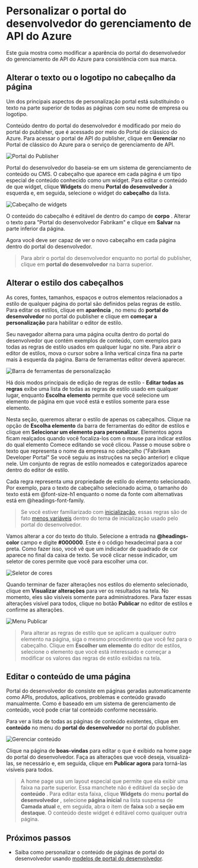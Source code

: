 <properties
    pageTitle="Personalizar o portal do desenvolvedor do gerenciamento de API do Azure | Microsoft Azure"
    description="Saiba como personalizar o portal do desenvolvedor do gerenciamento de API do Azure."
    services="api-management"
    documentationCenter=""
    authors="steved0x"
    manager="erikre"
    editor=""/>

<tags
    ms.service="api-management"
    ms.workload="mobile"
    ms.tgt_pltfrm="na"
    ms.devlang="na"
    ms.topic="get-started-article"
    ms.date="10/25/2016"
    ms.author="sdanie"/>

# <a name="customize-the-developer-portal-in-azure-api-management"></a>Personalizar o portal do desenvolvedor do gerenciamento de API do Azure

Este guia mostra como modificar a aparência do portal do desenvolvedor do gerenciamento de API do Azure para consistência com sua marca.

## <a name="change-page-headers"> </a>Alterar o texto ou o logotipo no cabeçalho da página

Um dos principais aspectos de personalização portal está substituindo o texto na parte superior de todas as páginas com seu nome de empresa ou logotipo.

Conteúdo dentro do portal do desenvolvedor é modificado por meio do portal do publisher, que é acessado por meio do Portal de clássico do Azure. Para acessar o portal de API do publisher, clique em **Gerenciar** no Portal de clássico do Azure para o serviço de gerenciamento de API.

![Portal do Publisher][api-management-management-console]

Portal do desenvolvedor do baseia-se em um sistema de gerenciamento de conteúdo ou CMS. O cabeçalho que aparece em cada página é um tipo especial de conteúdo conhecido como um widget. Para editar o conteúdo de que widget, clique **Widgets** do menu **Portal do desenvolvedor** à esquerda e, em seguida, selecione o widget do **cabeçalho** da lista.

![Cabeçalho de widgets][api-management-widgets-header]

O conteúdo do cabeçalho é editável de dentro do campo de **corpo** . Alterar o texto para "Portal do desenvolvedor Fabrikam" e clique em **Salvar** na parte inferior da página.

Agora você deve ser capaz de ver o novo cabeçalho em cada página dentro do portal do desenvolvedor.

> Para abrir o portal do desenvolvedor enquanto no portal do publisher, clique em **portal do desenvolvedor** na barra superior.

## <a name="change-headers-styling"> </a>Alterar o estilo dos cabeçalhos

As cores, fontes, tamanhos, espaços e outros elementos relacionados a estilo de qualquer página do portal são definidos pelas regras de estilo. Para editar os estilos, clique em **aparência** , no menu do **portal do desenvolvedor** no portal do publisher e clique em **começar a personalização** para habilitar o editor de estilo.

Seu navegador alterna para uma página oculta dentro do portal do desenvolvedor que contém exemplos de conteúdo, com exemplos para todas as regras de estilo usados em qualquer lugar no site. Para abrir o editor de estilos, mova o cursor sobre a linha vertical cinza fina na parte mais à esquerda da página. Barra de ferramentas editor deverá aparecer.

![Barra de ferramentas de personalização][api-management-customization-toolbar]

Há dois modos principais de edição de regras de estilo - **Editar todas as regras** exibe uma lista de todas as regras de estilo usado em qualquer lugar, enquanto **Escolha elemento** permite que você selecione um elemento de página em que você está e estilos somente para esse elemento.

Nesta seção, queremos alterar o estilo de apenas os cabeçalhos. Clique na opção de **Escolha elemento** da barra de ferramentas do editor de estilos e clique em **Selecionar um elemento para personalizar**. Elementos agora ficam realçados quando você focaliza-los com o mouse para indicar estilos do qual elemento Comece editando se você clicou. Passe o mouse sobre o texto que representa o nome da empresa no cabeçalho ("Fabrikam Developer Portal" Se você seguiu as instruções na seção anterior) e clique nele. Um conjunto de regras de estilo nomeados e categorizados aparece dentro do editor de estilo.

Cada regra representa uma propriedade de estilo do elemento selecionado. Por exemplo, para o texto de cabeçalho selecionado acima, o tamanho do texto está em @font-size-h1 enquanto o nome da fonte com alternativas está em @headings-font-family.

> Se você estiver familiarizado com [inicialização][], essas regras são de fato [menos variáveis][] dentro do tema de inicialização usado pelo portal do desenvolvedor.

Vamos alterar a cor do texto do título. Selecione a entrada na **@headings-color** campo e digite **#000000**. Este é o código hexadecimal para a cor preta. Como fazer isso, você vê que um indicador de quadrado de cor aparece no final da caixa de texto. Se você clicar nesse indicador, um seletor de cores permite que você para escolher uma cor.

![Seletor de cores][api-management-customization-toolbar-color-picker]

Quando terminar de fazer alterações nos estilos do elemento selecionado, clique em **Visualizar alterações** para ver os resultados na tela. No momento, eles são visíveis somente para administradores. Para fazer essas alterações visível para todos, clique no botão **Publicar** no editor de estilos e confirme as alterações.

![Menu Publicar][api-management-customization-toolbar-publish-form]

> Para alterar as regras de estilo que se aplicam a qualquer outro elemento na página, siga o mesmo procedimento que você fez para o cabeçalho. Clique em **Escolher um elemento** do editor de estilos, selecione o elemento que você está interessado e começar a modificar os valores das regras de estilo exibidas na tela.

## <a name="edit-page-contents"> </a>Editar o conteúdo de uma página

Portal do desenvolvedor do consiste em páginas geradas automaticamente como APIs, produtos, aplicativos, problemas e conteúdo gravado manualmente. Como é baseado em um sistema de gerenciamento de conteúdo, você pode criar tal conteúdo conforme necessário.

Para ver a lista de todas as páginas de conteúdo existentes, clique em **conteúdo** no menu do **portal do desenvolvedor** no portal do publisher.

![Gerenciar conteúdo][api-management-customization-manage-content]

Clique na página de **boas-vindas** para editar o que é exibido na home page do portal do desenvolvedor. Faça as alterações que você deseja, visualizá-las, se necessário e, em seguida, clique em **Publicar agora** para torná-las visíveis para todos.

> A home page usa um layout especial que permite que ela exibir uma faixa na parte superior. Essa manchete não é editável da seção de **conteúdo** . Para editar esta faixa, clique **Widgets** do menu **portal do desenvolvedor** , selecione **página inicial** na lista suspensa de **Camada atual** e, em seguida, abra o item de **faixa** sob a **seção em destaque**. O conteúdo deste widget é editável como qualquer outra página.

## <a name="next-steps"> </a>Próximos passos

-   Saiba como personalizar o conteúdo de páginas de portal do desenvolvedor usando [modelos de portal do desenvolvedor](api-management-developer-portal-templates.md).

[Change the text/logo in the page headers]: #change-page-headers
[Change the styling of the headers]: #change-headers-styling
[Edit the contents of a page]: #edit-page-contents
[Next steps]: #next-steps

[Azure Classic Portal]: https://manage.windowsazure.com/

[api-management-management-console]: ./media/api-management-customize-portal/api-management-management-console.png
[api-management-widgets-header]: ./media/api-management-customize-portal/api-management-widgets-header.png
[api-management-customization-toolbar]: ./media/api-management-customize-portal/api-management-customization-toolbar.png
[api-management-customization-toolbar-color-picker]: ./media/api-management-customize-portal/api-management-customization-toolbar-color-picker.png
[api-management-customization-toolbar-publish-form]: ./media/api-management-customize-portal/api-management-customization-toolbar-publish-form.png
[api-management-customization-manage-content]: ./media/api-management-customize-portal/api-management-customization-manage-content.png


[inicialização]: http://getbootstrap.com/
[MENOS variáveis]: http://getbootstrap.com/css/
